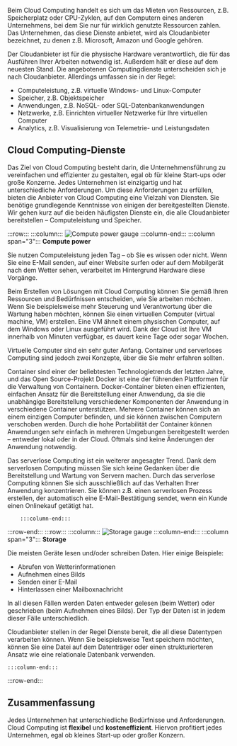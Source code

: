 Beim Cloud Computing handelt es sich um das Mieten von Ressourcen, z.B. Speicherplatz oder CPU-Zyklen, auf den Computern eines anderen Unternehmens, bei dem Sie nur für wirklich genutzte Ressourcen zahlen. Das Unternehmen, das diese Dienste anbietet, wird als Cloudanbieter bezeichnet, zu denen z.B. Microsoft, Amazon und Google gehören.

Der Cloudanbieter ist für die physische Hardware verantwortlich, die für das Ausführen Ihrer Arbeiten notwendig ist. Außerdem hält er diese auf dem neuesten Stand. Die angebotenen Computingdienste unterscheiden sich je nach Cloudanbieter. Allerdings umfassen sie in der Regel:

- Computeleistung, z.B. virtuelle Windows- und Linux-Computer
- Speicher, z.B. Objektspeicher
- Anwendungen, z.B. NoSQL- oder SQL-Datenbankanwendungen
- Netzwerke, z.B. Einrichten virtueller Netzwerke für Ihre virtuellen Computer
- Analytics, z.B. Visualisierung von Telemetrie- und Leistungsdaten

## <a name="cloud-computing-services"></a>Cloud Computing-Dienste

Das Ziel von Cloud Computing besteht darin, die Unternehmensführung zu vereinfachen und effizienter zu gestalten, egal ob für kleine Start-ups oder große Konzerne. Jedes Unternehmen ist einzigartig und hat unterschiedliche Anforderungen. Um diese Anforderungen zu erfüllen, bieten die Anbieter von Cloud Computing eine Vielzahl von Diensten.
Sie benötige grundlegende Kenntnisse von einigen der bereitgestellten Dienste. Wir gehen kurz auf die beiden häufigsten Dienste ein, die alle Cloudanbieter bereitstellen &ndash; Computeleistung und Speicher.

:::row:::
    :::column:::
        ![Compute power gauge](../media/2-compute-power.png)
    :::column-end:::
    :::column span="3":::
        **Compute power**

Sie nutzen Computeleistung jeden Tag – ob Sie es wissen oder nicht. Wenn Sie eine E-Mail senden, auf einer Website surfen oder auf dem Mobilgerät nach dem Wetter sehen, verarbeitet im Hintergrund Hardware diese Vorgänge.

Beim Erstellen von Lösungen mit Cloud Computing können Sie gemäß Ihren Ressourcen und Bedürfnissen entscheiden, wie Sie arbeiten möchten. Wenn Sie beispielsweise mehr Steuerung und Verantwortung über die Wartung haben möchten, können Sie einen virtuellen Computer (virtual machine, VM) erstellen. Eine VM ähnelt einem physischen Computer, auf dem Windows oder Linux ausgeführt wird. Dank der Cloud ist Ihre VM innerhalb von Minuten verfügbar, es dauert keine Tage oder sogar Wochen.

Virtuelle Computer sind ein sehr guter Anfang. Container und serverloses Computing sind jedoch zwei Konzepte, über die Sie mehr erfahren sollten.

Container sind einer der beliebtesten Technologietrends der letzten Jahre, und das Open Source-Projekt Docker ist eine der führenden Plattformen für die Verwaltung von Containern. Docker-Container bieten einen effizienten, einfachen Ansatz für die Bereitstellung einer Anwendung, da sie die unabhängige Bereitstellung verschiedener Komponenten der Anwendung in verschiedene Container unterstützen. Mehrere Container können sich an einem einzigen Computer befinden, und sie können zwischen Computern verschoben werden. Durch die hohe Portabilität der Container können Anwendungen sehr einfach in mehreren Umgebungen bereitgestellt werden – entweder lokal oder in der Cloud. Oftmals sind keine Änderungen der Anwendung notwendig.

Das serverlose Computing ist ein weiterer angesagter Trend. Dank dem serverlosen Computing müssen Sie sich keine Gedanken über die Bereitstellung und Wartung von Servern machen. Durch das serverlose Computing können Sie sich ausschließlich auf das Verhalten Ihrer Anwendung konzentrieren. Sie können z.B. einen serverlosen Prozess erstellen, der automatisch eine E-Mail-Bestätigung sendet, wenn ein Kunde einen Onlinekauf getätigt hat.

        :::column-end:::
:::row-end:::
 :::row:::
    :::column:::
        ![Storage gauge](../media/2-storage.png)
    :::column-end:::
    :::column span="3":::
        **Storage**

Die meisten Geräte lesen und/oder schreiben Daten. Hier einige Beispiele:

- Abrufen von Wetterinformationen
- Aufnehmen eines Bilds
- Senden einer E-Mail
- Hinterlassen einer Mailboxnachricht

In all diesen Fällen werden Daten entweder gelesen (beim Wetter) oder geschrieben (beim Aufnehmen eines Bilds). Der Typ der Daten ist in jedem dieser Fälle unterschiedlich.

Cloudanbieter stellen in der Regel Dienste bereit, die all diese Datentypen verarbeiten können. Wenn Sie beispielsweise Text speichern möchten, können Sie eine Datei auf dem Datenträger oder einen strukturierteren Ansatz wie eine relationale Datenbank verwenden.

    :::column-end:::
:::row-end:::

## <a name="summary"></a>Zusammenfassung

Jedes Unternehmen hat unterschiedliche Bedürfnisse und Anforderungen. Cloud Computing ist **flexibel** und **kosteneffizient**. Hiervon profitiert jedes Unternehmen, egal ob kleines Start-up oder großer Konzern.